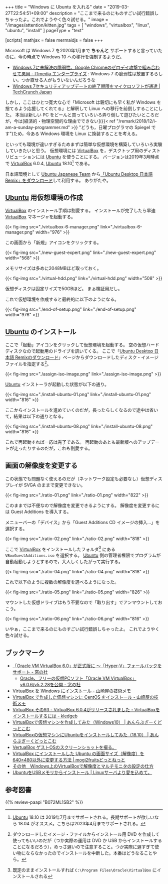+++
title = "Windows に Ubuntu を入れる"
date = "2019-03-27T22:54:51+09:00"
description = "ここまで来るのにものすごい試行錯誤しちゃったよ。これでようやく色々試せる。"
image = "/images/attention/kitten.jpg"
tags = [ "windows", "virtualbox", "linux", "ubuntu", "install" ]
pageType = "text"

[scripts]
  mathjax = false
  mermaidjs = false
+++

Microsoft は Windows 7 を2020年1月まで **ちゃんと** サポートすると言っていたのに，今の時点で Windows 10 への移行を強制するようだ。

- [Windows 7に未解決の脆弱性、Google Chromeのゼロデイ攻撃で組み合わせて悪用 - ITmedia エンタープライズ](https://www.itmedia.co.jp/enterprise/articles/1903/12/news065.html) : Windows 7 の脆弱性は放置するらしい。つか直せる人がもういないんだろうな
- [Windows 7セキュリティアップデートの終了期限をマイクロソフトが通達  |  TechCrunch Japan](https://techcrunch.com/2019/03/20/windows-7-security-updates/)

しかし，ここはひとつ寛大な心で「Microsoft は親切にも早く私が Windows を捨てるよう応援してくれてる」と解釈して Linux への移行を前倒しすることにした。
本当は新しい PC をどーんと買っていろいろ弄り倒して遊びたいところだが，今は[経済的・物理空間的な理由でできない]({{< ref "/remark/2018/12/i-am-a-sunday-programmer.md" >}} "どうも，日曜プログラマの Spiegel です")ため，今ある Windows 環境を Linux に換装することを考える。

といっても環境が違いすぎるためまずは簡単な仮想環境を構築していろいろ実験していきたいと思う。
仮想環境には [VirtualBox] を，デスクトップ用のディストリビューションには [Ubuntu] を使うことにする。
バージョンは2019年3月時点で [VirtualBox] 6.0.4, [Ubuntu] 18.10[^u1] である。

[^u1]: [Ubuntu] 18.10 は 2019年7月までサポートされる。長期サポートが欲しいなら 18.04 がオススメ。こちらは2023年4月までサポートされる。

日本語環境として [Ubuntu Japanese Team](http://www.ubuntulinux.jp/) から[「Ubuntu Desktop 日本語 Remix」をダウンロード](http://www.ubuntulinux.jp/download/ja-remix "Ubuntu Desktop 日本語 Remixのダウンロード | Ubuntu Japanese Team")して利用する。
ありがたや。

## [Ubuntu] 用仮想環境の作成

[VirtualBox] のインストール手順は割愛する。
インストールが完了したら早速 [VirtualBox] マネージャを起動する。

{{< fig-img src="./virtualbox-6-manager.png" link="./virtualbox-6-manager.png" width="976" >}}

この画面から「新規」アイコンをクリックする。

{{< fig-img src="./new-guest-expert.png" link="./new-guest-expert.png" width="568" >}}

メモリサイズは多めに2048MBほど取っておく。

{{< fig-img src="./virtual-hdd.png" link="./virtual-hdd.png" width="508" >}}

仮想ディスクは固定サイズで50GBほど。
まぁ検証用だし。

これで仮想環境を作成すると最終的に以下のようになる。

{{< fig-img src="./end-of-setup.png" link="./end-of-setup.png" width="976" >}}

## [Ubuntu] のインストール

ここで「起動」アイコンをクリックして仮想環境を起動する。
空の仮想ハードディスクなので起動用のドライブを訊いてくる。
ここで「[Ubuntu Desktop 日本語 Remixのダウンロード](http://www.ubuntulinux.jp/download/ja-remix)」ページからダウンロードしたディスク・イメージファイルを指定する[^iso1]。

{{< fig-img src="./assign-iso-image.png" link="./assign-iso-image.png" >}}

[^iso1]: ダウンロードしたイメージ・ファイルからインストール用 DVD を作成して使ってもいいのだが（つか実際の運用は DVD か USB からインストールすることになるだろう），めっさ遅いので注意すること。つか実際に遅すぎて使い物にならなかったのでインストールを中断した。本番はどうなることやら。

[Ubuntu] インストーラが起動した状態が以下の通り。

{{< fig-img src="./install-ubuntu-01.png" link="./install-ubuntu-01.png" width="816" >}}

ここからインストールを進めていくのだが，長ったらしくなるので途中は省いて，結果は以下の通りとなる。

{{< fig-img src="./install-ubuntu-08.png" link="./install-ubuntu-08.png" width="816" >}}

これで再起動すれば一応は完了である。
再起動のあとも最新版へのアップデートが走ったりするのだが，これも割愛する。

## 画面の解像度を変更する

この状態でも問題なく使えるのだが（ネットワーク設定も必要なし）仮想ディスプレイが SVGA のままで変更できない。

{{< fig-img src="./ratio-01.png" link="./ratio-01.png" width="822" >}}

このままでは不便なので解像度を変更できるようにする。
解像度を変更するには Guest Additions を導入する。

メニューバーの「デバイス」から「Guest Additions CD イメージの挿入...」を選択する。

{{< fig-img src="./ratio-02.png" link="./ratio-02.png" width="818" >}}

ここで [VirtualBox] をインストールしたフォルダ[^vb1] にある `VBoxGuestAdditions.iso` を選択する。
[Ubuntu] 側の管理者権限でプログラムが自動起動しようとするので，大人しくしたがって実行する。

[^vb1]: 既定のままインストールすれば `C:\Program Files\Oracle\VirtualBox` にインストールされる

{{< fig-img src="./ratio-04.png" link="./ratio-04.png" width="818" >}}

これで以下のように複数の解像度を選べるようになった。

{{< fig-img src="./ratio-05.png" link="./ratio-05.png" width="826" >}}

マウントした仮想ドライブはもう不要なので「取り出す」でアンマウントしておこう。

{{< fig-img src="./ratio-06.png" link="./ratio-06.png" width="816" >}}

いやぁ，ここまで来るのにものすごい試行錯誤しちゃったよ。
これでようやく色々試せる。

## ブックマーク

- [「Oracle VM VirtualBox 6.0」が正式版に ～「Hyper-V」フォールバックをサポート - 窓の杜](https://forest.watch.impress.co.jp/docs/news/1159338.html)
    - [Oracle、フリーの仮想PCソフト「Oracle VM VirtualBox」v6.0.6/v5.2.28を公開 - 窓の杜](https://forest.watch.impress.co.jp/docs/news/1180552.html)
- [VirtualBox を Windows にインストール - 山崎屋の技術メモ](https://www.shookuro.com/entry/2018/01/28/162252)
- [VirtualBox で作成した仮想マシンに CentOS をインストール - 山崎屋の技術メモ](https://www.shookuro.com/entry/2018/02/03/165526)
- [VirtualBox その93 - VirtualBox 6.0.4がリリースされました・VirtualBoxをインストールするには - kledgeb](https://kledgeb.blogspot.com/2019/01/virtualbox-93-virtualbox-604virtualbox.html)
- [VirtualBoxで仮想マシンを作成してみた（Windows10） | あんらぶぎーくどっとこむ](https://anlovegeek.com/create-virtual-machine/)
- [VirtualBoxの仮想マシンにUbuntuをインストールしてみた（18.10） | あんらぶぎーくどっとこむ](https://anlovegeek.com/virtualbox-install-ubuntu/)
- [VertualBox ゲストOSのスクリーンショットを撮る。](http://www.invisible-works.com/archives/2016/01/post-300/)
- [VirtualBox にインストールした Ubuntu の画面サイズ（解像度）を640×480以外に変更する方法 | mogi2fruitsどっとねっと](https://mogi2fruits.net/blog/os-software/windows/2389/)
- [その他　Windows上のVirtualBoxで解像度とマルチモニタの設定の仕方](https://www.oborodukiyo.info/etc/2016/ETC-MultiMonitorOnVirtualBox)
- [UbuntuをUSBメモリからインストール | Linuxサーバより愛を込めて。](https://chee-s.net/ubuntu%e3%82%92usb%e3%83%a1%e3%83%a2%e3%83%aa%e3%81%8b%e3%82%89%e3%82%a4%e3%83%b3%e3%82%b9%e3%83%88%e3%83%bc%e3%83%ab)

[VirtualBox]: https://www.virtualbox.org/ "Oracle VM VirtualBox"
[Ubuntu]: https://www.ubuntu.com/ "The leading operating system for PCs, IoT devices, servers and the cloud | Ubuntu"

## 参考図書

{{% review-paapi "B072ML1SB2" %}} <!-- ［合本版］這いよれ！ニャル子さん -->
